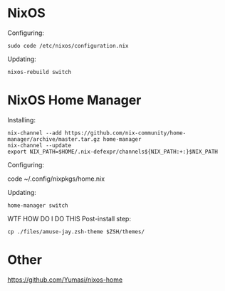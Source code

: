 
# NixOS

Configuring:

    sudo code /etc/nixos/configuration.nix 

Updating:

    nixos-rebuild switch

# NixOS Home Manager

Installing:

    nix-channel --add https://github.com/nix-community/home-manager/archive/master.tar.gz home-manager
    nix-channel --update
    export NIX_PATH=$HOME/.nix-defexpr/channels${NIX_PATH:+:}$NIX_PATH

Configuring:

  code ~/.config/nixpkgs/home.nix

Updating:

    home-manager switch

WTF HOW DO I DO THIS Post-install step:

    cp ./files/amuse-jay.zsh-theme $ZSH/themes/

# Other

https://github.com/Yumasi/nixos-home